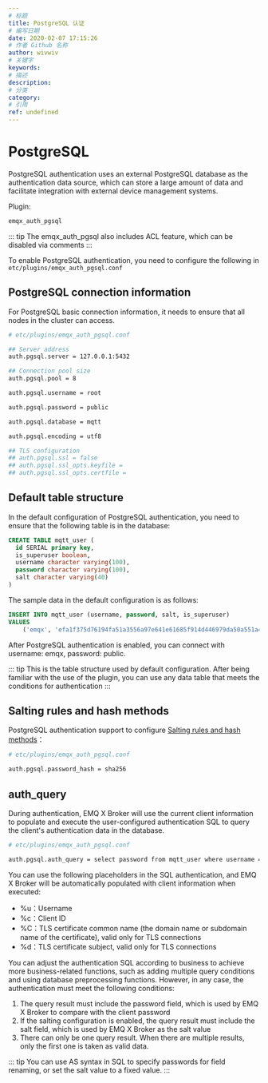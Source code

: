 ```yaml
---
# 标题
title: PostgreSQL 认证
# 编写日期
date: 2020-02-07 17:15:26
# 作者 Github 名称
author: wivwiv
# 关键字
keywords:
# 描述
description:
# 分类
category: 
# 引用
ref: undefined
---
```


# PostgreSQL

PostgreSQL authentication uses an external PostgreSQL database as the authentication data source, which can store a large amount of data and facilitate integration with external device management systems.

Plugin:

```bash
emqx_auth_pgsql
```

::: tip 
The emqx_auth_pgsql also includes ACL feature, which can be disabled via comments
:::



To enable PostgreSQL authentication, you need to configure the following in `etc/plugins/emqx_auth_pgsql.conf` 

## PostgreSQL connection information

For PostgreSQL basic connection information, it needs to ensure that all nodes in the cluster can access.

```bash
# etc/plugins/emqx_auth_pgsql.conf

## Server address
auth.pgsql.server = 127.0.0.1:5432

## Connection pool size
auth.pgsql.pool = 8

auth.pgsql.username = root

auth.pgsql.password = public

auth.pgsql.database = mqtt

auth.pgsql.encoding = utf8

## TLS configuration
## auth.pgsql.ssl = false
## auth.pgsql.ssl_opts.keyfile =
## auth.pgsql.ssl_opts.certfile =
```



## Default table structure

In the default configuration of PostgreSQL authentication, you need to ensure that the following table is in the database:

```sql
CREATE TABLE mqtt_user (
  id SERIAL primary key,
  is_superuser boolean,
  username character varying(100),
  password character varying(100),
  salt character varying(40)
)
```



The sample data in the default configuration is as follows:

```sql
INSERT INTO mqtt_user (username, password, salt, is_superuser)
VALUES
	('emqx', 'efa1f375d76194fa51a3556a97e641e61685f914d446979da50a551a4333ffd7', NULL, false);
```

After PostgreSQL authentication is enabled, you can connect with username: emqx, password: public.



::: tip 
This is the table structure used by default configuration. After being familiar with the use of the plugin, you can use any data table that meets the conditions for authentication
:::



## Salting rules and hash methods

PostgreSQL authentication support to configure [Salting rules and hash methods](./auth.md#password-salting-rules-and-hash-methods)：

```bash
# etc/plugins/emqx_auth_pgsql.conf

auth.pgsql.password_hash = sha256
```



## auth_query

During authentication, EMQ X Broker will use the current client information to populate and execute the user-configured authentication SQL to query the client's authentication data in the database.

```bash
# etc/plugins/emqx_auth_pgsql.conf

auth.pgsql.auth_query = select password from mqtt_user where username = '%u' limit 1
```



You can use the following placeholders in the SQL authentication, and EMQ X Broker will be automatically populated with client information when executed:

- %u：Username
- %c：Client ID
- %C：TLS certificate common name (the domain name or subdomain name of the certificate), valid only for TLS connections
- %d：TLS certificate subject, valid only for TLS connections



You can adjust the authentication SQL according to business to achieve more business-related functions, such as adding multiple query conditions and using database preprocessing functions. However, in any case, the authentication  must meet the following conditions:

1. The query result must include the password field, which is used by EMQ X Broker to compare with the client password
2. If the salting configuration is enabled, the query result must include the salt field, which is used by EMQ X Broker as the salt value
3. There can only be one query result. When there are multiple results, only the first one is taken as valid data.

::: tip 
You can use AS syntax in SQL to specify passwords for field renaming, or set the salt value to a fixed value.
:::

